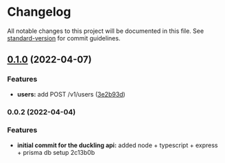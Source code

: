 # Changelog

All notable changes to this project will be documented in this file. See [standard-version](https://github.com/conventional-changelog/standard-version) for commit guidelines.

## [0.1.0](https://github.com/svoliviu/duckling-API/compare/v0.0.2...v0.1.0) (2022-04-07)


### Features

* **users:** add POST /v1/users ([3e2b93d](https://github.com/svoliviu/duckling-API/commit/3e2b93d2888a8ea06eaeebb4d95bb5ab8f01e6a6))

### 0.0.2 (2022-04-04)


### Features

* **initial commit for the duckling api:** added node + typescript + express + prisma db setup 2c13b0b
